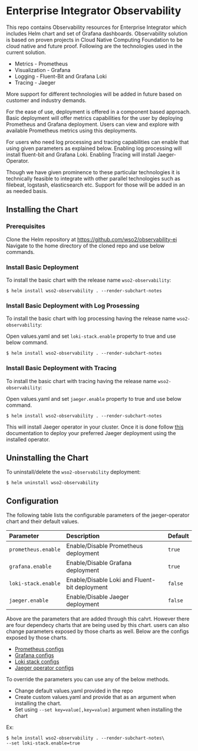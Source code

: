# Enterprise Integrator Observability
This repo contains Observability resources for Enterprise Integrator which includes Helm chart and set of Grafana dashboards. Observability solution is based on proven projects in Cloud Native Computing Foundation to be cloud native and future proof. Following are the technologies used in the current solution.
- Metrics - Prometheus
- Visualization - Grafana
- Logging - Fluent-Bit and Grafana Loki
- Tracing - Jaeger

More support for different technologies will be added in future based on customer and industry demands.

For the ease of use, deployment is offered in a component based approach. Basic deployment will offer metrics capabilities for the user by deploying Prometheus and Grafana deployment. Users can view and explore with available Prometheus metrics using this deployments. 

For users who need log processing and tracing capabilities can enable that using given parameters as explained below. Enabling log processing will install fluent-bit and Grafana Loki. Enabling Tracing will install Jaeger-Operator.

 Though we have given prominence to these particular technologies it is technically feasible to integrate with other parallel technologies such as filebeat, logstash, elasticsearch etc. Support for those will be added in an as needed basis.

## Installing the Chart
### Prerequisites
Clone the Helm repository at https://github.com/wso2/observability-ei
Navigate to the home directory of the cloned repo and use below commands.

### Install Basic Deployment

To install the basic chart with the release name `wso2-observability`:

```console
$ helm install wso2-observability . --render-subchart-notes
```

### Install Basic Deployment with Log Prosessing

To install the basic chart with log processing having the release name `wso2-observability`:

Open values.yaml and set `loki-stack.enable` property to true and use below command.
```console
$ helm install wso2-observability . --render-subchart-notes
```

### Install Basic Deployment with Tracing

To install the basic chart with tracing having the release name `wso2-observability`:

Open values.yaml and set `jaeger.enable` property to true and use below command.
```console
$ helm install wso2-observability . --render-subchart-notes
```
This will install Jaeger operator in your cluster. Once it is done follow [this](https://github.com/jaegertracing/helm-charts/tree/master/charts/jaeger-operator#after-the-helm-installation) documentation to deploy your preferred Jaeger deployment using the installed operator.
## Uninstalling the Chart

To uninstall/delete the `wso2-observability` deployment:

```console
$ helm uninstall wso2-observability
```
## Configuration

The following table lists the configurable parameters of the jaeger-operator chart and their default values.

| Parameter               | Description                                                 | Default   |
| :---------------------- | :---------------------------------------------------------- | :-------- |
| `prometheus.enable`     | Enable/Disable Prometheus deployment                        | `true`    |
| `grafana.enable`        | Enable/Disable Grafana deployment                           | `true`    |
| `loki-stack.enable`     | Enable/Disable Loki and Fluent-bit deployment               | `false`   |
| `jaeger.enable`         | Enable/Disable Jaeger deployment                            | `false`   |

Above are the parameters that are added through this cahrt. However there are four dependecy charts that are being used by this chart. users can also change parameters exposed by those charts as well. Below are the configs exposed by those charts.
- [Prometheus configs](https://github.com/helm/charts/tree/master/stable/prometheus#configuration)
- [Grafana configs](https://github.com/grafana/helm-charts/tree/main/charts/grafana#configuration)
- [Loki stack configs](https://github.com/grafana/loki/tree/master/production/helm/loki-stack#deploy-loki-and-promtail-to-your-cluster)
- [Jaeger operator configs](https://github.com/jaegertracing/helm-charts/tree/master/charts/jaeger-operator#configuration)

To override the parameters you can use any of the below methods.
- Change default values.yaml provided in the repo
- Create custom values.yaml and provide that as an argument when installing the chart.
- Set using `--set key=value[,key=value]` argument when installing the chart

Ex:
```console
$ helm install wso2-observability . --render-subchart-notes\
--set loki-stack.enable=true
```


